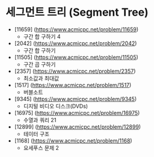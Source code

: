 세그먼트 트리 (Segment Tree)
==========================================================================================
* [11659] (https://www.acmicpc.net/problem/11659)
  * 구간 합 구하기 4
* [2042] (https://www.acmicpc.net/problem/2042)
  * 구간 합 구하기
* [11505] (https://www.acmicpc.net/problem/11505)
  * 구간 곱 구하기
* [2357] (https://www.acmicpc.net/problem/2357)
  * 최소값과 최대값
* [1517] (https://www.acmicpc.net/problem/1517)
  * 버블소트
* [9345] (https://www.acmicpc.net/problem/9345)
  * 디지털 비디오 디스크(DVDs)
* [16975] (https://www.acmicpc.net/problem/16975)
  * 수열과 쿼리 21
* [12899] (https://www.acmicpc.net/problem/12899)
  * 테이터 구조
* [1168] (https://www.acmicpc.net/problem/1168)
  * 요세푸스 문제 2